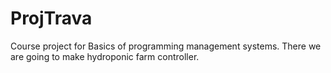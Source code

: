 # ProjTrava
Course project for Basics of programming management systems. There we are going to make hydroponic farm controller.
